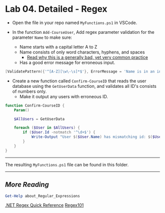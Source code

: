 # Lab 04. Detailed - Regex

- Open the file in your repo named `MyFunctions.ps1` in VSCode.

- In the function `Add-CourseUser`, Add regex parameter validation for the parameter `Name` to make sure:
  - Name starts with a capital letter A to Z
  - Name consists of only word characters, hyphens, and spaces
    - [Read why this is a generally bad, yet very common practice](https://www.kalzumeus.com/2010/06/17/falsehoods-programmers-believe-about-names/)
  - Has a good error message for erroneous input.

```PowerShell
[ValidatePattern({'^[A-Z][\w\-\s]*$'}, ErrorMessage = 'Name is in an incorrect format')]
```

- Create a new function called `Confirm-CourseID` that reads the user database using the `GetUserData` function, and validates all ID's consists of numbers only.
  - Make it output any users with erroneous ID.

```PowerShell
function Confirm-CourseID {
    Param()

    $AllUsers = GetUserData

    foreach ($User in $AllUsers) {
        if ($User.Id -notmatch '^\d+$') {
            Write-Output "User $($User.Name) has mismatching id: $($User.Id)"
        }
    }
}
```

---

The resulting `MyFunctions.ps1` file can be found in this folder.

---

## *More Reading*

```PowerShell
Get-Help about_Regular_Expressions
```

[.NET Regex Quick Reference](https://docs.microsoft.com/en-us/dotnet/standard/base-types/regular-expression-language-quick-reference)
[Regex101](https://regex101.com/)

